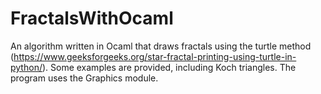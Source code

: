 # FractalsWithOcaml
An algorithm written in Ocaml that draws fractals using the turtle method (https://www.geeksforgeeks.org/star-fractal-printing-using-turtle-in-python/). Some examples are provided, including Koch triangles. The program uses the Graphics module.
